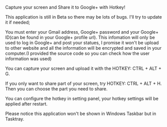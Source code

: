 Capture your screen and Share it to Google+ with Hotkey!

This application is still in Beta so there may be lots of bugs. I'll try to update it if needed;

You must enter your Gmail address, Google+ password and your Google+ ID(can be found in your Google+ profile url). This infomation will only be used to log in Google+ and post your statues, I promise it won't be upload to other website and all the information will be encrypted and saved in your computer.(I provided the source code so you can check how the user information was used)

You can capture your screen and upload it with the HOTKEY: CTRL + ALT + G.

If you only want to share part of your screen, try HOTKEY: CTRL + ALT + H. Then you can choose the part you need to share.

You can configure the hotkey in setting panel, your hotkey settings will be applied after restart.

Please notice this application won't be shown in Windows Taskbar but in Tasktray.